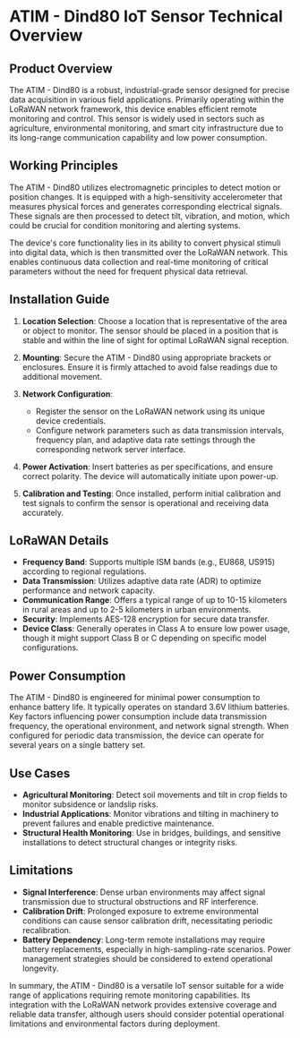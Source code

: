 # ATIM - Dind80 IoT Sensor Technical Overview

## Product Overview
The ATIM - Dind80 is a robust, industrial-grade sensor designed for precise data acquisition in various field applications. Primarily operating within the LoRaWAN network framework, this device enables efficient remote monitoring and control. This sensor is widely used in sectors such as agriculture, environmental monitoring, and smart city infrastructure due to its long-range communication capability and low power consumption.

## Working Principles
The ATIM - Dind80 utilizes electromagnetic principles to detect motion or position changes. It is equipped with a high-sensitivity accelerometer that measures physical forces and generates corresponding electrical signals. These signals are then processed to detect tilt, vibration, and motion, which could be crucial for condition monitoring and alerting systems.

The device's core functionality lies in its ability to convert physical stimuli into digital data, which is then transmitted over the LoRaWAN network. This enables continuous data collection and real-time monitoring of critical parameters without the need for frequent physical data retrieval.

## Installation Guide
1. **Location Selection**: Choose a location that is representative of the area or object to monitor. The sensor should be placed in a position that is stable and within the line of sight for optimal LoRaWAN signal reception.

2. **Mounting**: Secure the ATIM - Dind80 using appropriate brackets or enclosures. Ensure it is firmly attached to avoid false readings due to additional movement.

3. **Network Configuration**:
   - Register the sensor on the LoRaWAN network using its unique device credentials.
   - Configure network parameters such as data transmission intervals, frequency plan, and adaptive data rate settings through the corresponding network server interface.

4. **Power Activation**: Insert batteries as per specifications, and ensure correct polarity. The device will automatically initiate upon power-up.

5. **Calibration and Testing**: Once installed, perform initial calibration and test signals to confirm the sensor is operational and receiving data accurately.

## LoRaWAN Details
- **Frequency Band**: Supports multiple ISM bands (e.g., EU868, US915) according to regional regulations.
- **Data Transmission**: Utilizes adaptive data rate (ADR) to optimize performance and network capacity.
- **Communication Range**: Offers a typical range of up to 10-15 kilometers in rural areas and up to 2-5 kilometers in urban environments.
- **Security**: Implements AES-128 encryption for secure data transfer.
- **Device Class**: Generally operates in Class A to ensure low power usage, though it might support Class B or C depending on specific model configurations.

## Power Consumption
The ATIM - Dind80 is engineered for minimal power consumption to enhance battery life. It typically operates on standard 3.6V lithium batteries. Key factors influencing power consumption include data transmission frequency, the operational environment, and network signal strength. When configured for periodic data transmission, the device can operate for several years on a single battery set.

## Use Cases
- **Agricultural Monitoring**: Detect soil movements and tilt in crop fields to monitor subsidence or landslip risks.
- **Industrial Applications**: Monitor vibrations and tilting in machinery to prevent failures and enable predictive maintenance.
- **Structural Health Monitoring**: Use in bridges, buildings, and sensitive installations to detect structural changes or integrity risks.

## Limitations
- **Signal Interference**: Dense urban environments may affect signal transmission due to structural obstructions and RF interference.
- **Calibration Drift**: Prolonged exposure to extreme environmental conditions can cause sensor calibration drift, necessitating periodic recalibration.
- **Battery Dependency**: Long-term remote installations may require battery replacements, especially in high-sampling-rate scenarios. Power management strategies should be considered to extend operational longevity.

In summary, the ATIM - Dind80 is a versatile IoT sensor suitable for a wide range of applications requiring remote monitoring capabilities. Its integration with the LoRaWAN network provides extensive coverage and reliable data transfer, although users should consider potential operational limitations and environmental factors during deployment.
